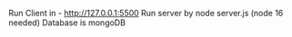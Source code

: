 Run Client in - http://127.0.0.1:5500
Run server by node server.js (node 16 needed)
Database is mongoDB
